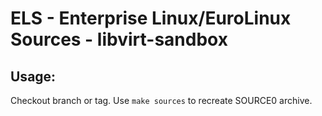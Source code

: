 # ELS - Enterprise Linux/EuroLinux Sources - libvirt-sandbox
 
## Usage:
  Checkout branch or tag. Use `make sources` to recreate  SOURCE0 archive.
